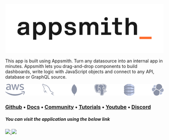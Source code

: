 ![](https://raw.githubusercontent.com/appsmithorg/appsmith/release/static/appsmith_logo_primary.png)

This app is built using Appsmith. Turn any datasource into an internal app in minutes. Appsmith lets you drag-and-drop components to build dashboards, write logic with JavaScript objects and connect to any API, database or GraphQL source.

![](https://raw.githubusercontent.com/appsmithorg/appsmith/release/static/images/integrations.png)

### [Github](https://github.com/appsmithorg/appsmith) • [Docs](https://docs.appsmith.com/?utm_source=github&utm_medium=social&utm_content=appsmith_docs&utm_campaign=null&utm_term=appsmith_docs) • [Community](https://community.appsmith.com/) • [Tutorials](https://github.com/appsmithorg/appsmith/tree/update/readme#tutorials) • [Youtube](https://www.youtube.com/appsmith) • [Discord](https://discord.gg/rBTTVJp)

##### You can visit the application using the below link

###### [![](https://assets.appsmith.com/git-sync/Buttons.svg) ](https://appsmith-fri8ls9qn-get-appsmith.vercel.app/applications/63a2a36d55d371355ab928b3/pages/63a2a36d55d371355ab928b6) [![](https://assets.appsmith.com/git-sync/Buttons2.svg)](https://appsmith-fri8ls9qn-get-appsmith.vercel.app/applications/63a2a36d55d371355ab928b3/pages/63a2a36d55d371355ab928b6/edit)
